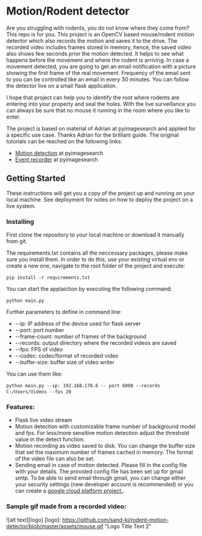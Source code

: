 # Motion/Rodent detector

Are you struggling with rodents, you do not know where they come from? This repo is for you.
This project is an OpenCV based mouse/rodent motion detector which also records the motion and saves it to the drive.
The recorded video includes frames stored in memory, hence, the saved video also shows few seconds prior the motion detected.
It helps to see what happens before the movement and where the rodent is arriving. In case a movement detected, you are going to get
an email notification with a picture showing the first frame of the real movement. Frequency of the email sent to you can be controlled
like an email in every 30 minutes.
You can follow the detector live on a small flask application.

I hope that project can help you to identify the root where rodents are entering into your property and seal the holes.
With the live surveillance you can always be sure that no mouse it running in the room where you like to enter. 

The project is based on material of Adrian at pyimagesearch and applied for a specific use case. Thanks Adrian for the brilliant guide.
The original tutorials can be reached on the following links:
* [Motion detection](https://www.pyimagesearch.com/2015/06/01/home-surveillance-and-motion-detection-with-the-raspberry-pi-python-and-opencv/) at pyimagesearch
* [Event recorder](https://www.pyimagesearch.com/2016/02/29/saving-key-event-video-clips-with-opencv/) at pyimagesearch

## Getting Started

These instructions will get you a copy of the project up and running on your local machine. See deployment for notes on how to deploy the project on a live system.

### Installing

First clone the repository to your local machine or download it manually from git.

The requirements.txt contains all the neccessary packages, please make sure you install them. In order to do this, use your existing virtual env or create a new one, navigate to the root folder of the project and execute:

```
pip install -r requirements.txt
```

You can start the applaiction by executing the following command:

```
python main.py
```

Further parameters to define in command line:
* --ip: IP address of the device used for flask server
* --port: port number
* --frame-count: number of frames of the background
* --records: output directory where the recorded videos are saved
* --fps: FPS of video
* --codec: codec/format of recorded video
* --buffer-size: buffer size of video writer

You can use them like:
```
python main.py --ip: 192.168.178.6 -- port 6000 --records C:/Users/Videos --fps 20
```

### Features:
* Flask live video stream
* Motion detection with customizable frame number of background model and fps. For less/more sensitive motion detection adjust the threshold value in the detect function.
* Motion recording as video saved to disk. You can change the buffer size that set the maximum number of frames cached in memory. The format of the video file can also be set.
* Sending email in case of motion detected. Please fill in the config file with your details. The provided config file has been set up for gmail smtp. To be able to send email through gmail, 
you can change either your security settings (new developer account is recommended) or you can create a [google cloud platform project.](https://developers.google.com/gmail/api/quickstart/python).
  
  
 ### Sample gif made from a recorded video:
 ![alt text][logo]
 [logo]: https://github.com/sand-ki/rodent-motion-detector/blob/master/assets/mouse.gif "Logo Title Text 2"
 